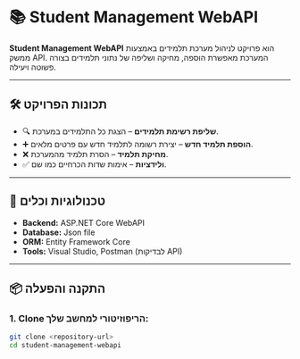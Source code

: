 # 📚 Student Management WebAPI

**Student Management WebAPI** הוא פרויקט לניהול מערכת תלמידים באמצעות ממשק API. המערכת מאפשרת הוספה, מחיקה ושליפה של נתוני תלמידים בצורה פשוטה ויעילה.

---

## 🛠 תכונות הפרויקט
- 🔍 **שליפת רשימת תלמידים** – הצגת כל התלמידים במערכת.
- ➕ **הוספת תלמיד חדש** – יצירת רשומה לתלמיד חדש עם פרטים מלאים.
- ❌ **מחיקת תלמיד** – הסרת תלמיד מהמערכת.
- ✅ **ולידציות** – אימות שדות הכרחיים כמו שם.

---

## 🚀 טכנולוגיות וכלים
- **Backend:** ASP.NET Core WebAPI  
- **Database:** Json file  
- **ORM:** Entity Framework Core  
- **Tools:** Visual Studio, Postman (לבדיקות API)

---

## 📦 התקנה והפעלה

### 1. Clone הריפוזיטורי למחשב שלך:
```bash
git clone <repository-url>
cd student-management-webapi
